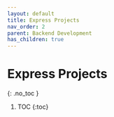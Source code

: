 ```yaml
---
layout: default
title: Express Projects
nav_order: 2
parent: Backend Development
has_children: true
---
```


# Express Projects
{: .no_toc }

1. TOC
{:toc}